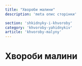 ```yaml
---
title: "Хвороби малини"
description: 'meta опис сторінки'

section: 'shkidnyky-i-khvoroby'
category: 'khvoroby-yahidnykiv'
article: 'khvoroby-malyny'
---
```


# Хвороби малини